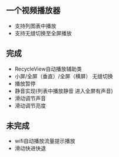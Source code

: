 ##  一个视频播放器
- 支持列图表中播放
- 支持无缝切换至全屏播放

## 完成
- RecycleView自动播放辅助类
- 小屏/全屏（垂直）/全屏（横屏） 无缝切换
- 播放暂停
- 静音实现(列表中播放静音 进入全屏有声音)
- 滑动调节声音
- 滑动调节亮度

## 未完成
- wifi自动播放流量提示播放
- 滑动快进快退